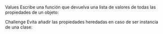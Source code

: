 Values
Escribe una función que devuelva una lista de valores de todas las propiedades de un objeto:

Challenge
Evita añadir las propiedades heredadas en caso de ser instancia de una clase: